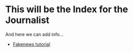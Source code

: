 # This will be the Index for the Journalist 

And here we can add info... 

+ [Fakenews
    tutorial](https://raakitsamatchjournalist.github.io/InfoForJournalist/fakenewstutorial)
